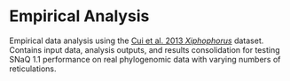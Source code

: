 # Empirical Analysis

Empirical data analysis using the [Cui et al. 2013 *Xiphophorus*](https://doi.org/10.1111/evo.12099) dataset. Contains input data, analysis outputs, and results consolidation for testing SNaQ 1.1 performance on real phylogenomic data with varying numbers of reticulations.